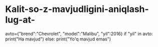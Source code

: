 # Kalit-so-z-mavjudligini-aniqlash-lug-at-
avto={"brend":"Chevrolet",
      "model":"Malibu",
      "yil":2016}
if "yil" in avto:
    print("Ha mavjud")
else:
    print("Yo'q mavjud emas")
